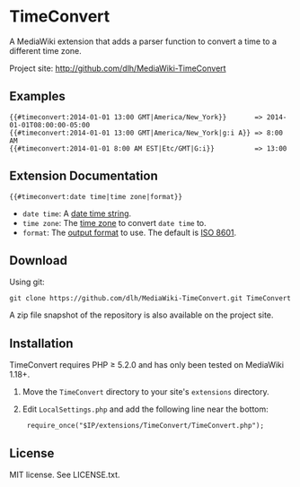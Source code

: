 TimeConvert
===========

A MediaWiki extension that adds a parser function to convert a time to a
different time zone.

Project site: http://github.com/dlh/MediaWiki-TimeConvert

Examples
--------

    {{#timeconvert:2014-01-01 13:00 GMT|America/New_York}}       => 2014-01-01T08:00:00-05:00
    {{#timeconvert:2014-01-01 13:00 GMT|America/New_York|g:i A}} => 8:00 AM
    {{#timeconvert:2014-01-01 8:00 AM EST|Etc/GMT|G:i}}          => 13:00

Extension Documentation
-----------------------

    {{#timeconvert:date time|time zone|format}}

* `date time`: A [date time
  string](http://www.php.net/manual/en/datetime.formats.php).
* `time zone`: The [time zone](http://www.php.net/manual/en/timezones.php) to
  convert `date time` to.
* `format`: The [output format](http://www.php.net/manual/en/function.date.php)
  to use. The default is [ISO 8601](http://en.wikipedia.org/wiki/ISO_8601).

Download
--------

Using git:

    git clone https://github.com/dlh/MediaWiki-TimeConvert.git TimeConvert

A zip file snapshot of the repository is also available on the project site.

Installation
------------

TimeConvert requires PHP ≥ 5.2.0 and has only been tested on MediaWiki 1.18+.

1. Move the `TimeConvert` directory to your site's `extensions` directory.
2. Edit `LocalSettings.php` and add the following line near the bottom:

        require_once("$IP/extensions/TimeConvert/TimeConvert.php");

License
-------

MIT license. See LICENSE.txt.
